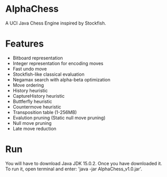 # AlphaChess
 A UCI Java Chess Engine inspired by Stockfish.

# Features
 - Bitboard representation
 - Integer representation for encoding moves
 - Fast undo move
 - Stockfish-like classical evaluation
 - Negamax search with alpha-beta optimization
 - Move ordering
 - History heuristic
 - CaptureHistory heuristic
 - Buttferfly heuristic
 - Countermove heuristic
 - Transposition table (1-256MB)
 - Evalution pruning (Static null move pruning)
 - Null move pruning
 - Late move reduction

# Run
 You will have to download Java JDK 15.0.2. Once you have downloaded it. To run it, open terminal and enter: 'java -jar AlphaChess_v1.0.jar'.